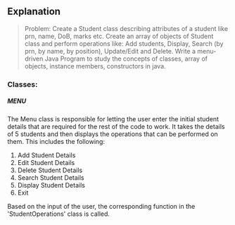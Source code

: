 ## Explanation

> Problem: Create a Student class describing attributes of a student like prn, name, DoB, marks etc. Create an array of objects of Student class and perform operations like: Add students, Display, Search (by prn, by name, by position), Update/Edit and Delete. Write a menu-driven Java Program to study the concepts of classes, array of objects, instance members, constructors in java.

### Classes:
##### MENU
The Menu class is responsible for letting the user enter the initial student details that are required for the rest of the code to work. It takes the details of 5 students and then displays the operations that can be performed on them. This includes the following:
1. Add Student Details
2.  Edit Student Details
3. Delete Student Details
4. Search Student Details
5. Display Student Details
6. Exit

Based on the input of the user, the corresponding function in the 'StudentOperations' class is called.
